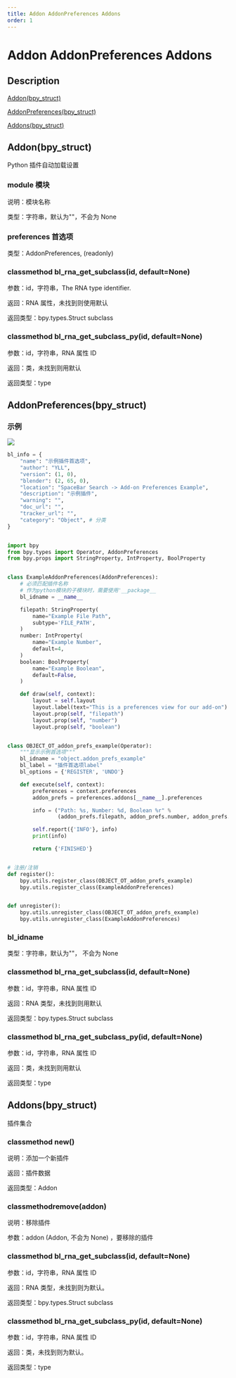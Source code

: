 ```yaml
---
title: Addon AddonPreferences Addons
order: 1
---
```


# Addon AddonPreferences Addons

## Description

[Addon(bpy_struct)](https://docs.blender.org/api/master/bpy.types.Addon.html)

[AddonPreferences(bpy_struct)](https://docs.blender.org/api/master/bpy.types.AddonPreferences.html)

[Addons(bpy_struct)](https://docs.blender.org/api/master/bpy.types.Addons.html)

## Addon(bpy_struct)

Python 插件自动加载设置

### module 模块

说明：模块名称

类型：字符串，默认为""，不会为 None

### preferences 首选项

类型：AddonPreferences, (readonly)

### classmethod bl_rna_get_subclass(id, default=None)

参数：id，字符串，The RNA type identifier.

返回：RNA 属性，未找到则使用默认

返回类型：bpy.types.Struct subclass

### classmethod bl_rna_get_subclass_py(id, default=None)

参数：id，字符串，RNA 属性 ID

返回：类，未找到则用默认

返回类型：type

## AddonPreferences(bpy_struct)

### 示例

![](https://cdn.yuelili.com/20220119225017.png)

```python
bl_info = {
    "name": "示例插件首选项",
    "author": "YLL",
    "version": (1, 0),
    "blender": (2, 65, 0),
    "location": "SpaceBar Search -> Add-on Preferences Example",
    "description": "示例插件",
    "warning": "",
    "doc_url": "",
    "tracker_url": "",
    "category": "Object", # 分类
}


import bpy
from bpy.types import Operator, AddonPreferences
from bpy.props import StringProperty, IntProperty, BoolProperty


class ExampleAddonPreferences(AddonPreferences):
    # 必须匹配插件名称
    # 作为python模块的子模块时，需要使用'__package__
    bl_idname = __name__

    filepath: StringProperty(
        name="Example File Path",
        subtype='FILE_PATH',
    )
    number: IntProperty(
        name="Example Number",
        default=4,
    )
    boolean: BoolProperty(
        name="Example Boolean",
        default=False,
    )

    def draw(self, context):
        layout = self.layout
        layout.label(text="This is a preferences view for our add-on")
        layout.prop(self, "filepath")
        layout.prop(self, "number")
        layout.prop(self, "boolean")


class OBJECT_OT_addon_prefs_example(Operator):
    """显示示例首选项"""
    bl_idname = "object.addon_prefs_example"
    bl_label = "插件首选项label"
    bl_options = {'REGISTER', 'UNDO'}

    def execute(self, context):
        preferences = context.preferences
        addon_prefs = preferences.addons[__name__].preferences

        info = ("Path: %s, Number: %d, Boolean %r" %
                (addon_prefs.filepath, addon_prefs.number, addon_prefs.boolean))

        self.report({'INFO'}, info)
        print(info)

        return {'FINISHED'}


# 注册/注销
def register():
    bpy.utils.register_class(OBJECT_OT_addon_prefs_example)
    bpy.utils.register_class(ExampleAddonPreferences)


def unregister():
    bpy.utils.unregister_class(OBJECT_OT_addon_prefs_example)
    bpy.utils.unregister_class(ExampleAddonPreferences)
```

### bl_idname

类型：字符串，默认为""， 不会为 None

### classmethod bl_rna_get_subclass(id, default=None)

参数：id，字符串，RNA 属性 ID

返回：RNA 类型，未找到则用默认

返回类型：bpy.types.Struct subclass

### classmethod bl_rna_get_subclass_py(id, default=None)

参数：id，字符串，RNA 属性 ID

返回：类，未找到则用默认

返回类型：type

## Addons(bpy_struct)

插件集合

### classmethod new()

说明：添加一个新插件

返回：插件数据

返回类型：Addon

### classmethodremove(addon)

说明：移除插件

参数：addon (Addon, 不会为 None) ，要移除的插件

### classmethod bl_rna_get_subclass(id, default=None)

参数：id，字符串，RNA 属性 ID

返回：RNA 类型，未找到则为默认。

返回类型：bpy.types.Struct subclass

### classmethod bl_rna_get_subclass_py(id, default=None)

参数：id，字符串，RNA 属性 ID

返回：类，未找到则为默认。

返回类型：type
